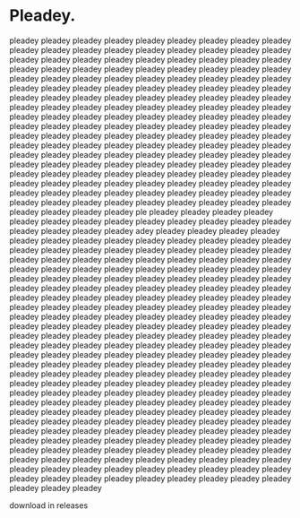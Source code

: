# Pleadey.
pleadey pleadey pleadey pleadey pleadey pleadey pleadey pleadey pleadey pleadey pleadey pleadey pleadey pleadey pleadey pleadey pleadey pleadey pleadey pleadey pleadey pleadey pleadey pleadey pleadey pleadey pleadey pleadey pleadey pleadey pleadey pleadey pleadey pleadey pleadey pleadey pleadey pleadey pleadey pleadey pleadey pleadey pleadey pleadey pleadey pleadey pleadey pleadey pleadey pleadey pleadey pleadey pleadey pleadey pleadey pleadey pleadey pleadey pleadey pleadey pleadey pleadey pleadey pleadey pleadey pleadey pleadey pleadey pleadey pleadey pleadey pleadey pleadey pleadey pleadey pleadey pleadey pleadey pleadey pleadey pleadey pleadey pleadey pleadey pleadey pleadey pleadey pleadey pleadey pleadey pleadey pleadey pleadey pleadey pleadey pleadey pleadey pleadey pleadey pleadey pleadey pleadey pleadey pleadey pleadey pleadey pleadey pleadey pleadey pleadey pleadey pleadey pleadey pleadey pleadey pleadey pleadey pleadey pleadey pleadey pleadey pleadey pleadey pleadey pleadey pleadey pleadey pleadey pleadey pleadey pleadey pleadey pleadey pleadey pleadey pleadey pleadey pleadey pleadey pleadey pleadey pleadey pleadey pleadey pleadey pleadey pleadey pleadey pleadey pleadey pleadey pleadey pleadey pleadey pleadey pleadey pleadey pleadey pleadey pleadey pleadey pleadey pleadey pleadey pleadey pleadey ple
pleadey pleadey pleadey pleadey pleadey pleadey pleadey pleadey pleadey pleadey pleadey pleadey pleadey pleadey pleadey pleadey pleadey 
adey pleadey pleadey pleadey 
pleadey pleadey pleadey pleadey pleadey pleadey pleadey pleadey pleadey pleadey pleadey pleadey pleadey pleadey pleadey pleadey pleadey 
pleadey pleadey pleadey pleadey pleadey pleadey pleadey pleadey pleadey pleadey pleadey pleadey pleadey pleadey pleadey pleadey pleadey pleadey pleadey pleadey pleadey pleadey pleadey pleadey pleadey pleadey pleadey pleadey pleadey pleadey pleadey pleadey pleadey pleadey pleadey pleadey pleadey pleadey pleadey pleadey pleadey pleadey pleadey pleadey pleadey pleadey pleadey pleadey pleadey pleadey pleadey 
pleadey pleadey pleadey pleadey pleadey pleadey pleadey pleadey pleadey pleadey pleadey pleadey pleadey pleadey pleadey pleadey pleadey 
pleadey pleadey pleadey pleadey pleadey pleadey pleadey pleadey pleadey pleadey pleadey pleadey pleadey pleadey pleadey pleadey pleadey 
pleadey pleadey pleadey pleadey pleadey pleadey pleadey pleadey pleadey pleadey pleadey pleadey pleadey pleadey pleadey pleadey pleadey pleadey pleadey pleadey pleadey pleadey pleadey pleadey pleadey pleadey pleadey pleadey pleadey pleadey pleadey pleadey pleadey pleadey pleadey pleadey pleadey pleadey pleadey pleadey pleadey pleadey pleadey pleadey pleadey pleadey pleadey pleadey pleadey pleadey pleadey 
pleadey pleadey pleadey pleadey pleadey pleadey pleadey pleadey pleadey pleadey pleadey pleadey pleadey pleadey pleadey pleadey pleadey pleadey pleadey pleadey pleadey pleadey pleadey pleadey pleadey pleadey pleadey pleadey pleadey pleadey pleadey pleadey pleadey pleadey pleadey pleadey pleadey pleadey pleadey pleadey pleadey pleadey pleadey pleadey pleadey pleadey pleadey pleadey pleadey pleadey pleadey pleadey pleadey pleadey pleadey pleadey pleadey pleadey pleadey pleadey pleadey pleadey pleadey pleadey pleadey pleadey pleadey pleadey 
pleadey pleadey pleadey pleadey pleadey pleadey pleadey pleadey pleadey pleadey pleadey pleadey pleadey pleadey pleadey pleadey pleadey 

download in releases

